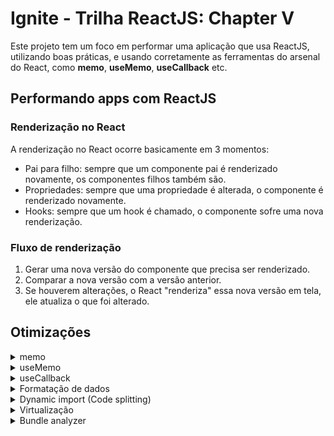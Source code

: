 # Ignite - Trilha ReactJS: Chapter V
Este projeto tem um foco em performar uma aplicação que usa ReactJS, utilizando boas práticas, e usando corretamente as ferramentas do arsenal do React, como **memo**, **useMemo**, **useCallback** etc.

## Performando apps com ReactJS

### Renderização no React

A renderização no React ocorre basicamente em 3 momentos:

- Pai para filho: sempre que um componente pai é renderizado novamente, os componentes filhos também são.
- Propriedades: sempre que uma propriedade é alterada, o componente é renderizado novamente.
- Hooks: sempre que um hook é chamado, o componente  sofre uma nova renderização.

### Fluxo de renderização

1. Gerar uma nova versão do componente que precisa ser renderizado.
2. Comparar a nova versão com a versão anterior.
3. Se houverem alterações, o React "renderiza" essa nova versão em tela, ele atualiza o que foi alterado.

## Otimizações

<details>
<summary>memo</summary>

## memo

Impede que uma nova renderização do componente pai, faça com que o filho também seja renderizado novamente.

O **memo** faz um [**shallow compare**](https://reactjs.org/docs/shallow-compare.html) (comparação rasa), em resumo ele faz a verificação da igualdade das informações que tivermos dentro das propriedades.

Quando temos propriedades que é em forma de objeto, e não é por exemplo uma simples **string**, **number**, **boolean**, é necessário ser enviado um segundo parâmetro para o **memo**, e realizar a comparação necessária para o **memo** saber se precisa ou não renderizar aquele componente.

Para exemplificar imagine o seguinte cenário, na tela **Home** tenho um componente chamado **SearchResults**, que recebe uma propriedade chamada **results**, esse **results** seria os dados dos produtos que é obtido após uma pesquisa a API, dentro desse componente **SearchResults** temos outro componente o **ProductItem**, ele recebe como parâmetro o **product** que é os dados do produto em si, os dados de cada produto de forma individual, acontece quando percorremos a propriedade **results** pois ela será um array de produtos, nesse cenário quando ocorrer alguma renderização por parte do componente pai, irá renderizar novamente os filhos, então o **ProductItem** irá ser renderizado novamente, mesmo se as informações forem a mesma, nesse caso podemos usar o **memo**.

Para ficar mais fácil a demonstração da aplicação do **memo**, irei usar como exemplo o cenário abordado acima para aplicar o **memo** no componente **ProductItem**:

```tsx
import React, { memo } from 'react';

interface ProductItemProps {
  product: {
    id: number;
    title: string;
    price: number;
    priceFormatted: string;
  };
  onAddToWishlist: (id: number) => void;
}

const ProductItemComponent = ({ product, onAddToWishlist }: ProductItemProps) => {
  return (
    <div>
      {product.title} - <strong>{product.priceFormatted}</strong>
    </div>
  );
}

export const ProductItem = memo(ProductItemComponent, (prevProps, nextProps) => {
  return Object.is(prevProps.product. nextProps.product);
});
```

[Exemplo aplicado na aplicação](src/components/ProductItem.tsx)

### Quando usar:

1. Pure Functional Components.
2. Renders too often.
3. Re-render with same props.
4. Medium to big size.
</details>

<details>
<summary>useMemo</summary>

## useMemo

Usado para memorizar valores e não funções, ele evita que alguma coisa que oculpe muito processamento, seja refeito todas as vezes que o componente renderizar.

Para exemplificar imagine o seguinte cenário, na tela **Home** tenho um componente chamado **Component1**, que recebe uma propriedade chamada **products** esse **products** seria os dados dos produtos que é obtido após uma pesquisa a API, então dentro do **Component1**, precimos mostrar o valor da soma de todos esses produtos, portanto dentro desse componente, iremos fazer uma função para calcular a soma total desses produtos, e mostrar o valor em tela, nesse caso poderiamos usar o **useMemo** para evitar que esse procedimento seja refeito toda vez que ocorrer uma nova renderização nesse componente.

obs: lógico que esse processo é muito simples, não chega a ser muito pesado, mas imagine que fosse uma função bem complexa que demore a executar, então esse exemplo será válido.

Para ficar ainda mais fácil imaginar esse cenário, aqui vai o exemplo em código do que foi falado acima:

> screens/Home.tsx
```tsx
export const Home = () => {
  return (
    <Component1
      products={products}
    />
  );
}
```

> components/Component1.tsx
```tsx
import React, { useMemo } from 'react';

interface Component1Props {
  products: {
    id: number;
    title: string;
    price: number;
  }[];
}

export const Component1 = ({ products }: Component1Props) => {
  const totalPrice = useMemo(() => {
    return products.reduce((acc, product) => acc + product.price, 0);
  }, [products]);

  return (
    <strong>{totalPrice}</strong>
  );
}
```

[Exemplo aplicado na aplicação](src/components/SearchResults.tsx)

### Quando usar:

1. Cálculos pesados.
2. Variáveis que ocupam novos espaços na memória (Igualdade referencial), quando uma informação é repassada de pai pra filho.
</details>

<details>
<summary>useCallback</summary>

## useCallback

Usado para memorizar funções e não valores, ele evita a criação desnecessária de funções.
Quando ocorrer uma renderização no componente pai, a função que estiver sendo passada para o componente filho como propriedade, e esse componente filho repassar para outro componente essa função, o que irá ocorrer é que quando o pai for renderizado, essa função que será passado como propriedade vai ser recriada, o componente filho que repassar essa função, vai perceber que a função mudou, pois está oculpando uma outra posição na memória, devido a comparação de igualdade referencial, nesse caso deve ser usado o **useCallback**.

Para exemplificar imagine o seguinte cenário, na tela **Home** tenho um componente chamado **Component1**, que recebe uma função por propriedade, e essa função está criada na tela **Home** mesmo, e dentro desse **Component1**, temos um outro componente chamado **Component2**, que recebe essa função que passamos para o **Component1**, e por fim, dentro desse **Component2** que recebemos a função repassada, executamos ela, isso é chamado de **Prop Drilling**, nesse caso por exemplo podemos usar o **useCallback**.

Para ficar ainda mais fácil imaginar esse cenário, aqui vai o exemplo em código do que foi falado acima:

> screens/Home.tsx
```tsx
import React, { useCallback } from 'react';

export const Home = () => {
  const handleFunctionTest = useCallback(() => {
    console.log('Prop Drilling');
  }, []);

  return (
    <Component1
      onExecuteFunction={handleFunctionTest}
    />
  );
}
```

> components/Component1.tsx
```tsx
interface Component1Props {
  onExecuteFunction: () => void;
}

export const Component1 = ({ onExecuteFunction }: Component1Props) => {
  return (
    <Component2
      onExecuteFunction={onExecuteFunction}
    />
  );
}
```

> components/Component2.tsx
```tsx
interface Component2Props {
  onExecuteFunction: () => void;
}

export const Component2 = ({ onExecuteFunction }: Component2Props) => {
  return (
    <button
      type="button"
      onClick={onExecuteFunction}
    >
      Execute function
    </button>
  );
}
```

[Exemplo aplicado na aplicação](src/pages/index.tsx)

### Quando usar:

1. Prop Drilling.
</details>

<details>
<summary>Formatação de dados</summary>

## Formatação de dados

Evitar formatação e cálculos dentro dos componentes renderizados, é melhor fazê-los no momento em que buscamos os dados e não no momento em que exibimos.

Realizar esses procedimentos de formatação e cáculos, dentro do **return** do componente, é o pior momento para fazer esse procedimento, pois todas as vezes que esse componente for renderizado, todo esse processo irá ser refeito.

Exemplo de implementação da forma **errada**:
```tsx
interface Component1Props {
  product: {
    id: number;
    title: string;
    price: number;
    createdAt: Date;
  };
}

export const Component1 = ({ product }: Component1Props) => {
  return (
    <div>
      <p>{product.title}<p>

      <strong>
        {
          new Intl.NumberFormat('pt-BR', {
            currency: 'BRL',
            style: 'currency',
            minimumFractionDigits: 2,
          }).format(product.price)
        }
      </strong>

      <p>
        {
          new Date(product.createdAt).toLocaleDateString('pt-BR', {
            day: 'numeric',
            weekday: 'long',
            month: 'long',
            year: 'numeric',
          });
        }
      </p>
    </div>
  );
}
```

Exemplo de implementação da forma **correta**:

> Componente pai
```tsx
import React, { useState, useEffect } from 'react';

interface Product {
  id: number;
  title: string;
  price: number;
  priceFormatted: string;
  createdAt: Date;
  createdAtFormatted: string;
}

export const Home = () => {
  const [product, setProduct] = useState({} as Product);

  useEffect(() => {
    async function getProduct() {
      const response = await fetch('https://fakeapi/product/1');
      const responseData = await response.json();

      const numberFormatter = new Intl.NumberFormat('pt-BR', {
        currency: 'BRL',
        style: 'currency',
        minimumFractionDigits: 2,
      });

      const productFormatted = {
        id: responseData.id,
        title: responseData.title,
        price: responseData.price,
        priceFormatted: numberFormatter.format(responseData.price),
        createdAt: responseData.createdAt,
        createdAtFormatted: new Date(responseData.createdAt)
          .toLocaleDateString('pt-BR', {
            day: 'numeric',
            weekday: 'long',
            month: 'long',
            year: 'numeric',
          }),
      } as Product;

      setProduct(productFormatted);
    }

    getProduct();
  }, []);

  return (
    <Component1 product={product}>
  );
}
```

> Componente filho
```tsx
interface Component1Props {
  product: {
    id: number;
    title: string;
    price: number;
    priceFormatted: string;
    createdAt: Date;
    createdAtFormatted: string;
  };
}

export const Component1 = ({ product }: Component1Props) => {
  return (
    <div>
      <p>{product.title}<p>
      <strong>{product.priceFormatted}</strong>
      <p>{product.createdAtFormatted}</p>
    </div>
  );
}
```

[Exemplo aplicado na aplicação](src/pages/index.tsx)
</details>

<details>
<summary>Dynamic import (Code splitting)</summary>

## Dynamic import (Code splitting)

Importar algum conteúdo somente no momento em que formos utilizar, as vezes é uma alternativa viável para diminuir o bundle.

Para exemplificar imagine o seguinte cenário, na tela **Home** tenho um botão, que ao usuário clicar nele abre um modal, mas esse modal não precisa estar disponível/carregado desde o início da aplicação, e sim faz sentido ele ficar disponível quando o usuário clicar no botão, pois ai sim irá ser exibido o modal.

Nesses casos, podemos falar para aplicação "inserir" esse conteúdo no bundle após a interação do usuário, para ficar mais fácil segue um exemplo abaixo:

> components/Modal.tsx
```tsx
export interface ModalProps {
  title: string;
}

export const Modal = ({ title }: ModalProps) => {
  return (
    <div>
      <h1>{title}</h1>
      <p>Modal example</p>
    </div>
  );
}
```

> screens/Home.tsx
```tsx
// To ReactJS
import React, { useState, lazy } from 'react';
import { ModalProps } from '../components/Modal';
// To Next.JS
import { useState } from 'react';
import { dynamic } from 'next/dynamic';
import { ModalProps } from '../components/Modal';

export const Home = () => {
  const [modalIsOpen, setModalIsOpen] = useState<boolean>(false);

  const Modal = dynamic<ModalProps>(() => {
    return import('../components/Modal').then(mod => mod.Modal);
  }, {
    ssr: false,
    loading: () => <span>carregando...</span>,
  });

  return (
    <div>
      {
        modalIsOpen &&
        <Modal title="Modal title" />
      }

      <button
        type="button"
        onClick={() => setModalIsOpen(true)}
      >
        Open modal
      </button>
    </div>
  );
}
```

[Exemplo aplicado na aplicação](src/components/ProductItem.tsx)
</details>

<details>
<summary>Virtualização</summary>

## Virtualização

Permite mostrar em tela somente os itens visíveis no navegador.

- [React virtualized](https://github.com/bvaughn/react-virtualized)

[Exemplo aplicado na aplicação](src/components/SearchResults.tsx)
</details>

<details>
<summary>Bundle analyzer</summary>

## Bundle analyzer

Analisar o bundle para descobrir o que está deixando a aplicação pesada.

Por exemplo, com o bundle analyzer é possível ver qual lib está oculpando maior espaço na aplicação, e com base nisso podemos tratar, seja removendo essa lib, alterando a mesma, ou implementando a funcionalidade de forma nativa.

- [Next Bundle Analyzer](https://github.com/vercel/next.js/tree/canary/packages/next-bundle-analyzer)
</details>
